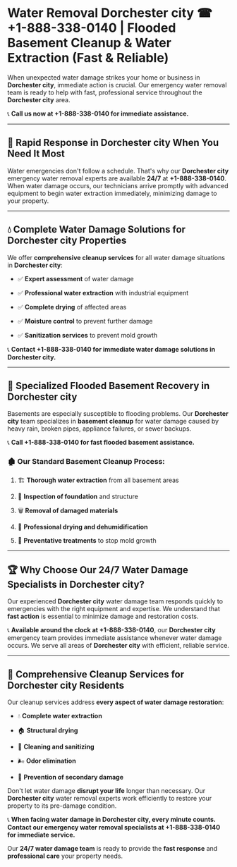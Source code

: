 # Water Removal Dorchester city ☎ +1-888-338-0140 | Flooded Basement Cleanup & Water Extraction (Fast & Reliable)

When unexpected water damage strikes your home or business in **Dorchester city**, immediate action is crucial. Our emergency water removal team is ready to help with fast, professional service throughout the **Dorchester city** area. 

📞 **Call us now at +1-888-338-0140 for immediate assistance.**
---
## 🚀 Rapid Response in Dorchester city When You Need It Most
Water emergencies don't follow a schedule. That's why our **Dorchester city** emergency water removal experts are available **24/7** at **+1-888-338-0140**. When water damage occurs, our technicians arrive promptly with advanced equipment to begin water extraction immediately, minimizing damage to your property.
---
## 💧 Complete Water Damage Solutions for Dorchester city Properties
We offer **comprehensive cleanup services** for all water damage situations in **Dorchester city**:
- ✅ **Expert assessment** of water damage  
- ✅ **Professional water extraction** with industrial equipment  
- ✅ **Complete drying** of affected areas  
- ✅ **Moisture control** to prevent further damage  
- ✅ **Sanitization services** to prevent mold growth  
📞 **Contact +1-888-338-0140 for immediate water damage solutions in Dorchester city.**
---
## 🌊 Specialized Flooded Basement Recovery in Dorchester city
Basements are especially susceptible to flooding problems. Our **Dorchester city** team specializes in **basement cleanup** for water damage caused by heavy rain, broken pipes, appliance failures, or sewer backups. 
📞 **Call +1-888-338-0140 for fast flooded basement assistance.**
### 🏚️ Our Standard Basement Cleanup Process:
1. 🏗️ **Thorough water extraction** from all basement areas  
2. 🔎 **Inspection of foundation** and structure  
3. 🗑️ **Removal of damaged materials**  
4. 💨 **Professional drying and dehumidification**  
5. 🚫 **Preventative treatments** to stop mold growth  
---
## 🏆 Why Choose Our 24/7 Water Damage Specialists in Dorchester city?
Our experienced **Dorchester city** water damage team responds quickly to emergencies with the right equipment and expertise. We understand that **fast action** is essential to minimize damage and restoration costs.
📞 **Available around the clock at +1-888-338-0140**, our **Dorchester city** emergency team provides immediate assistance whenever water damage occurs. We serve all areas of **Dorchester city** with efficient, reliable service.
---
## 🧹 Comprehensive Cleanup Services for Dorchester city Residents
Our cleanup services address **every aspect of water damage restoration**:
- 💧 **Complete water extraction**  
- 🏠 **Structural drying**  
- 🧼 **Cleaning and sanitizing**  
- 🌬️ **Odor elimination**  
- 🚫 **Prevention of secondary damage**  
Don't let water damage **disrupt your life** longer than necessary. Our **Dorchester city** water removal experts work efficiently to restore your property to its pre-damage condition.
📞 **When facing water damage in Dorchester city, every minute counts. Contact our emergency water removal specialists at +1-888-338-0140 for immediate service.**
Our **24/7 water damage team** is ready to provide the **fast response** and **professional care** your property needs.
